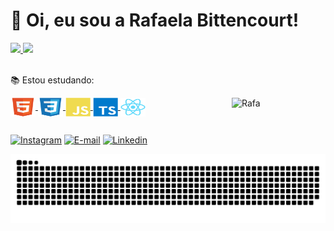 <h1>👋 Oi, eu sou a Rafaela Bittencourt!</h1>
<div>
  <a href="https://github.com/rafaelabittencourt">
  <img height="150em" src="https://github-readme-stats.vercel.app/api?username=rafaelabittencourt&show_icons=true&theme=dracula&include_all_commits=true&count_private=true"/> <img height="150em" src="https://github-readme-stats.vercel.app/api/top-langs/?username=rafaelabittencourt&layout=compact&langs_count=7&theme=dracula"/>
  </a></div><br>
<p>📚 Estou estudando:</p>
<div style="display: inline_block">
<a href="http://github.com/rafaelabittencourt"><p><img alt="RafaHTML" align="center" width="40" height="30" src="https://raw.githubusercontent.com/devicons/devicon/master/icons/html5/html5-original.svg">   <img alt="RafaCSS" align="center" width="40" height="30" src="https://raw.githubusercontent.com/devicons/devicon/master/icons/css3/css3-original.svg">   <img alt="RafaJS" align="center" width="40" height="30" src="https://raw.githubusercontent.com/devicons/devicon/master/icons/javascript/javascript-plain.svg">  <img alt="RafaTS" align="center" width="40" height="30" src="https://raw.githubusercontent.com/devicons/devicon/master/icons/typescript/typescript-plain.svg"> <img alt="RafaReact" align="center" width="40" height="30" src="https://raw.githubusercontent.com/devicons/devicon/master/icons/react/react-original.svg"><img alt="Rafa" align="right" width="150" src="https://iili.io/RTHWKX.gif"></p></a>
</div>

##

<a href="http://instagram.com/rafabit"><img alt="Instagram" src="https://camo.githubusercontent.com/acaa286597b43c96dc02b69b90de15a65c52063e31835b763a061cc815f64bac/68747470733a2f2f696d672e736869656c64732e696f2f62616467652f2d496e7374616772616d2d2532334534343035463f7374796c653d666f722d7468652d6261646765266c6f676f3d696e7374616772616d266c6f676f436f6c6f723d7768697465"></a>
<a href="mailto:rafaelacbittencourt@gmail.com"><img alt="E-mail" src="https://camo.githubusercontent.com/927d6b3961fa048ff7303daf291cb5869dfa25018997cf8c1373c2f6a85b1458/68747470733a2f2f696d672e736869656c64732e696f2f62616467652f2d476d61696c2d2532333333333f7374796c653d666f722d7468652d6261646765266c6f676f3d676d61696c266c6f676f436f6c6f723d7768697465"></a>
<a href="http://linkedin.com/in/rafabit"><img alt="Linkedin" src="https://camo.githubusercontent.com/c00f87aeebbec37f3ee0857cc4c20b21fefde8a96caf4744383ebfe44a47fe3f/68747470733a2f2f696d672e736869656c64732e696f2f62616467652f2d4c696e6b6564496e2d2532333030373742353f7374796c653d666f722d7468652d6261646765266c6f676f3d6c696e6b6564696e266c6f676f436f6c6f723d7768697465"></a>

 ![Snake animation](https://github.com/rafaelabittencourt/rafaelabittencourt/blob/output/github-contribution-grid-snake.svg)

